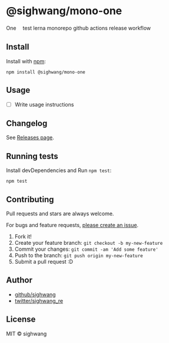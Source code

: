 # @sighwang/mono-one

One　
test lerna monorepo github actions release workflow
## Install

Install with [npm](https://www.npmjs.com/):

    npm install @sighwang/mono-one

## Usage

- [ ] Write usage instructions

## Changelog

See [Releases page](https://github.com/sighwang/lerna-monorepo-github-actions-release/releases).

## Running tests

Install devDependencies and Run `npm test`:

    npm test

## Contributing

Pull requests and stars are always welcome.

For bugs and feature requests, [please create an issue](https://github.com/sighwang/lerna-monorepo-github-actions-release/issues).

1. Fork it!
2. Create your feature branch: `git checkout -b my-new-feature`
3. Commit your changes: `git commit -am 'Add some feature'`
4. Push to the branch: `git push origin my-new-feature`
5. Submit a pull request :D

## Author

- [github/sighwang](https://github.com/sighwang)
- [twitter/sighwang_re](https://twitter.com/sighwang_re)

## License

MIT © sighwang
